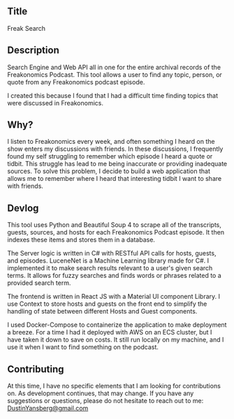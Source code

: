 ## Title

Freak Search

## Description

Search Engine and Web API all in one for the entire archival records of the Freakonomics Podcast. This tool allows a user to find any topic, person, or quote from any Freakonomics podcast episode.

I created this because I found that I had a difficult time finding topics that were discussed in Freakonomics.

## Why?

I listen to Freakonomics every week, and often something I heard on the show enters my discussions with friends. In these discussions, I frequently found my self struggling to remember which episode I heard a quote or tidbit. This struggle has lead to me being inaccurate or providing inadequate sources. To solve this problem, I decide to build a web application that allows me to remember where I heard that interesting tidbit I want to share with friends.

## Devlog

This tool uses Python and Beautiful Soup 4 to scrape all of the transcripts, guests, sources, and hosts for each Freakonomics Podcast episode. It then indexes these items and stores them in a database. 

The Server logic is written in C# with RESTful API calls for hosts, guests, and episodes. LuceneNet is a Machine Learning library made for C#. I implemented it to make search results relevant to a user's given search terms. It allows for fuzzy searches and finds words or phrases related to a provided search term. 

The frontend is written in React JS with a Material UI component Library. I use Context to store hosts and guests on the front end to simplify the handling of state between different Hosts and Guest components.

I used Docker-Compose to containerize the application to make deployment a breeze. For a time I had it deployed with AWS on an ECS cluster, but I have taken it down to save on costs. It still run locally on my machine, and I use it when I want to find something on the podcast.

## Contributing

At this time, I have no specific elements that I am looking for contributions on. As development continues, that may change. If you have any suggestions or questions, please do not hesitate to reach out to me: DustinYansberg@gmail.com
